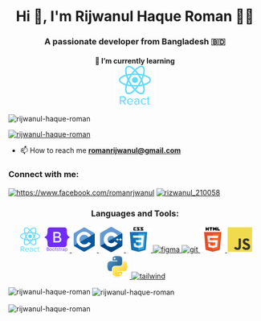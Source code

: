 <!--
**Rijwanul-Haque-Roman/Rijwanul-Haque-Roman** is a ✨ _special_ ✨ repository because its `README.md` (this file) appears on your GitHub profile.

Here are some ideas to get you started:

- 🔭 I’m currently working on ...
- 🌱 I’m currently learning ...
- 👯 I’m looking to collaborate on ...
- 🤔 I’m looking for help with ...
- 💬 Ask me about ...
- 📫 How to reach me: ...
- 😄 Pronouns: ...
- ⚡ Fun fact: ...
-->
<!--
**Rijwanul-Haque-Roman/Rijwanul-Haque-Roman** is a ✨ _special_ ✨ repository because its `README.md` (this file) appears on your GitHub profile.

Here are some ideas to get you started:

- 🔭 I’m currently working on ...
- 🌱 I’m currently learning ...
- 👯 I’m looking to collaborate on ...
- 🤔 I’m looking for help with ...
- 💬 Ask me about ...
- 📫 How to reach me: ...
- 😄 Pronouns: ...
- ⚡ Fun fact: ...
-->
<h1 align="center">Hi 👋, I'm Rijwanul Haque Roman 🧑‍💻</h1>
<h3 align="center">A passionate developer from Bangladesh 🇧🇩</h3>
<h4 align="center">🌱 I’m currently learning </br> <img align="center" src="https://raw.githubusercontent.com/devicons/devicon/master/icons/react/react-original-wordmark.svg" alt="react" width="80" height="80"/></h4>

<p align="left"> <img src="https://komarev.com/ghpvc/?username=rijwanul-haque-roman&label=Profile%20views&color=0e75b6&style=flat" alt="rijwanul-haque-roman" /> </p>

<p align="left"> <a href="https://github.com/ryo-ma/github-profile-trophy"><img src="https://github-profile-trophy.vercel.app/?username=rijwanul-haque-roman" alt="rijwanul-haque-roman" /></a> </p>

- 📫 How to reach me **romanrijwanul@gmail.com**

<h3 align="left">Connect with me:</h3>
<p align="left">
<a href="https://fb.com/https://www.facebook.com/romanrjwanul" target="blank"><img align="center" src="https://raw.githubusercontent.com/rahuldkjain/github-profile-readme-generator/master/src/images/icons/Social/facebook.svg" alt="https://www.facebook.com/romanrjwanul" height="30" width="40" /></a>
<a href="https://www.hackerrank.com/rizwanul_210058" target="blank"><img align="center" src="https://raw.githubusercontent.com/rahuldkjain/github-profile-readme-generator/master/src/images/icons/Social/hackerrank.svg" alt="rizwanul_210058" height="30" width="40" /></a>
</p>

<h3 align="center">Languages and Tools:</h3>
<p align="center"><img src="https://raw.githubusercontent.com/devicons/devicon/master/icons/react/react-original-wordmark.svg" alt="react" width="50" height="50"/> <a href="https://getbootstrap.com" target="_blank" rel="noreferrer"> <img src="https://raw.githubusercontent.com/devicons/devicon/master/icons/bootstrap/bootstrap-plain-wordmark.svg" alt="bootstrap" width="50" height="50"/> </a> <a href="https://www.cprogramming.com/" target="_blank" rel="noreferrer"> <img src="https://raw.githubusercontent.com/devicons/devicon/master/icons/c/c-original.svg" alt="c" width="50" height="50"/> </a> <a href="https://www.w3schools.com/cpp/" target="_blank" rel="noreferrer"> <img src="https://raw.githubusercontent.com/devicons/devicon/master/icons/cplusplus/cplusplus-original.svg" alt="cplusplus" width="50" height="50"/> </a> <a href="https://www.w3schools.com/css/" target="_blank" rel="noreferrer"> <img src="https://raw.githubusercontent.com/devicons/devicon/master/icons/css3/css3-original-wordmark.svg" alt="css3" width="50" height="50"/> </a> <a href="https://www.figma.com/" target="_blank" rel="noreferrer"> <img src="https://www.vectorlogo.zone/logos/figma/figma-icon.svg" alt="figma" width="50" height="50"/> </a> <a href="https://git-scm.com/" target="_blank" rel="noreferrer"> <img src="https://www.vectorlogo.zone/logos/git-scm/git-scm-icon.svg" alt="git" width="50" height="50"/> </a> <a href="https://www.w3.org/html/" target="_blank" rel="noreferrer"> <img src="https://raw.githubusercontent.com/devicons/devicon/master/icons/html5/html5-original-wordmark.svg" alt="html5" width="50" height="50"/> </a> <a href="https://developer.mozilla.org/en-US/docs/Web/JavaScript" target="_blank" rel="noreferrer"> <img src="https://raw.githubusercontent.com/devicons/devicon/master/icons/javascript/javascript-original.svg" alt="javascript" width="50" height="50"/> </a> <a href="https://www.python.org" target="_blank" rel="noreferrer"> <img src="https://raw.githubusercontent.com/devicons/devicon/master/icons/python/python-original.svg" alt="python" width="50" height="50"/> </a> <a href="https://tailwindcss.com/" target="_blank" rel="noreferrer"> <img src="https://www.vectorlogo.zone/logos/tailwindcss/tailwindcss-icon.svg" alt="tailwind" width="40" height="40"/> </a> </p>

<p><img align="left" src="https://github-readme-stats.vercel.app/api/top-langs?username=rijwanul-haque-roman&show_icons=true&locale=en&layout=compact" alt="rijwanul-haque-roman" /></p>

<p>&nbsp;<img align="center" src="https://github-readme-stats.vercel.app/api?username=rijwanul-haque-roman&show_icons=true&locale=en" alt="rijwanul-haque-roman" /></p>

<p><img align="center" src="https://github-readme-streak-stats.herokuapp.com/?user=rijwanul-haque-roman&" alt="rijwanul-haque-roman" /></p>
